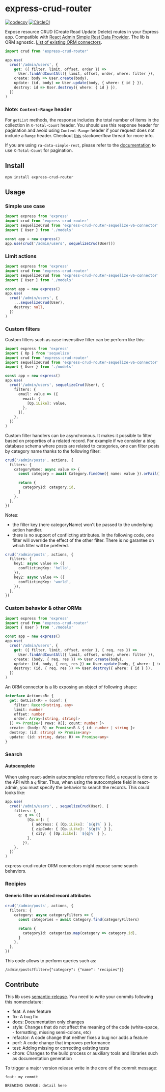 # express-crud-router

[![codecov](https://codecov.io/gh/lalalilo/express-crud-router/branch/master/graph/badge.svg)](https://codecov.io/gh/lalalilo/express-crud-router) [![CircleCI](https://circleci.com/gh/lalalilo/express-crud-router.svg?style=svg)](https://circleci.com/gh/lalalilo/express-crud-router)

Expose resource CRUD (Create Read Update Delete) routes in your Express app. Compatible with [React Admin Simple Rest Data Provider](https://github.com/marmelab/react-admin/tree/master/packages/ra-data-simple-rest). The lib is ORM agnostic. [List of existing ORM connectors](https://www.npmjs.com/search?q=keywords:express-crud-router-connector).

```ts
import crud from 'express-crud-router'

app.use(
  crud('/admin/users', {
    get: ({ filter, limit, offset, order }) =>
      User.findAndCountAll({ limit, offset, order, where: filter }),
    create: body => User.create(body),
    update: (id, body) => User.update(body, { where: { id } }),
    destroy: id => User.destroy({ where: { id } }),
  })
)
```

### Note: `Content-Range` header

For `getList` methods, the response includes the total number of items in the collection in `X-Total-Count` header. You should use this response header for pagination and avoid using `Content-Range` header if your request does not include a `Range` header. Checkout [this](https://stackoverflow.com/questions/53259737/content-range-working-in-safari-but-not-in-chrome) stackoverflow thread for more info.

If you are using `ra-data-simple-rest`, please refer to the [documentation](https://github.com/Serind/ra-data-simple-rest#note-about-content-range) to use `X-Total-Count` for pagination.

## Install

```
npm install express-crud-router
```

## Usage

### Simple use case

```ts
import express from 'express'
import crud from 'express-crud-router'
import sequelizeCrud from 'express-crud-router-sequelize-v6-connector'
import { User } from './models'

const app = new express()
app.use(crud('/admin/users', sequelizeCrud(User)))
```

### Limit actions

```ts
import express from 'express'
import crud from 'express-crud-router'
import sequelizeCrud from 'express-crud-router-sequelize-v6-connector'
import { User } from './models'

const app = new express()
app.use(
  crud('/admin/users', {
    ...sequelizeCrud(User),
    destroy: null,
  })
)
```

### Custom filters

Custom filters such as case insensitive filter can be perform like this:

```ts
import express from 'express'
import { Op } from 'sequelize'
import crud from 'express-crud-router'
import sequelizeCrud from 'express-crud-router-sequelize-v6-connector'
import { User } from './models'

const app = new express()
app.use(
  crud('/admin/users', sequelizeCrud(User), {
    filters: {
      email: value => ({
        email: {
          [Op.iLike]: value,
        },
      }),
    },
  })
)
```

Custom filter handlers can be asynchronous. It makes it possible to filter based on properties of a related record. For example if we consider a blog database schema where posts are related to categories, one can filter posts by category name thanks to the following filter:

```ts
crud('/admin/posts', actions, {
  filters: {
    categoryName: async value => {
      const category = await Category.findOne({ name: value }).orFail()

      return {
        categoryId: category.id,
      }
    },
  },
})
```

Notes:

- the filter key (here categoryName) won't be passed to the underlying action handler.
- there is no support of conflicting attributes. In the following code, one filter will override the effect of the other filter. There is no garantee on which filter will be prefered.

```ts
crud('/admin/posts', actions, {
  filters: {
    key1: async value => ({
      conflictingKey: 'hello',
    }),
    key2: async value => ({
      conflictingKey: 'world',
    }),
  },
})
```

### Custom behavior & other ORMs

```ts
import express from 'express'
import crud from 'express-crud-router'
import { User } from './models'

const app = new express()
app.use(
  crud('/admin/users', {
    get: ({ filter, limit, offset, order }, { req, res }) =>
      User.findAndCountAll({ limit, offset, order, where: filter }),
    create: (body, { req, res }) => User.create(body),
    update: (id, body, { req, res }) => User.update(body, { where: { id } }),
    destroy: (id, { req, res }) => User.destroy({ where: { id } }),
  })
)
```

An ORM connector is a lib exposing an object of following shape:

```typescript
interface Actions<R> {
  get: GetList<R> = (conf: {
    filter: Record<string, any>
    limit: number
    offset: number
    order: Array<[string, string]>
  }) => Promise<{ rows: R[]; count: number }>
  create: (body: R) => Promise<R & { id: number | string }>
  destroy: (id: string) => Promise<any>
  update: (id: string, data: R) => Promise<any>
}
```

### Search

#### Autocomplete

When using react-admin autocomplete reference field, a request is done to the API with a `q` filter. Thus, when using the autocomplete field in react-admin, you must specify the behavior to search the records. This could looks like:

```ts
app.use(
  crud('/admin/users', , sequelizeCrud(User), {
    filters: {
      q: q => ({
          [Op.or]: [
            { address: { [Op.iLike]: `${q}%` } },
            { zipCode: { [Op.iLike]: `${q}%` } },
            { city: { [Op.iLike]: `${q}%` } },
          ],
        }),
    },
  })
)
```

express-crud-router ORM connectors might expose some search behaviors.

### Recipies

#### Generic filter on related record attributes

```ts
crud('/admin/posts', actions, {
  filters: {
    category: async categoryFilters => {
      const categories = await Category.find(categoryFilters)

      return {
        categoryId: categories.map(category => category.id),
      }
    },
  },
})
```

This code allows to perform queries such as:

`/admin/posts?filter={"category": {"name": "recipies"}}`

## Contribute

This lib uses [semantic-release](https://github.com/semantic-release/semantic-release). You need to write your commits following this nomenclature:

- feat: A new feature
- fix: A bug fix
- docs: Documentation only changes
- style: Changes that do not affect the meaning of the code (white-space, - formatting, missing semi-colons, etc)
- refactor: A code change that neither fixes a bug nor adds a feature
- perf: A code change that improves performance
- test: Adding missing or correcting existing tests
- chore: Changes to the build process or auxiliary tools and libraries such as documentation generation

To trigger a major version release write in the core of the commit message:

```
feat: my commit

BREAKING CHANGE: detail here
```
